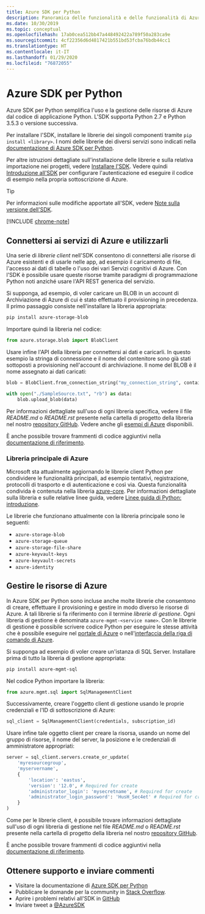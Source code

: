 ```yaml
---
title: Azure SDK per Python
description: Panoramica delle funzionalità e delle funzionalità di Azure SDK per Python che consentono agli sviluppatori di aumentare la produttività quando usano i servizi di Azure.
ms.date: 10/30/2019
ms.topic: conceptual
ms.openlocfilehash: 17ab0cea512bb47a448492422a789f50a283ca9e
ms.sourcegitcommit: 4cf22356d6d4817421b551bd53fcba76bdb44cc1
ms.translationtype: HT
ms.contentlocale: it-IT
ms.lasthandoff: 01/29/2020
ms.locfileid: "76872055"
---
```

# <a name="azure-sdk-for-python"></a>Azure SDK per Python

Azure SDK per Python semplifica l'uso e la gestione delle risorse di Azure dal codice di applicazione Python. L'SDK supporta Python 2.7 e Python 3.5.3 o versione successiva.

Per installare l'SDK, installare le librerie dei singoli componenti tramite `pip install <library>`. I nomi delle librerie dei diversi servizi sono indicati nella [documentazione di Azure SDK per Python](https://azure.github.io/azure-sdk-for-python/).

Per altre istruzioni dettagliate sull'installazione delle librerie e sulla relativa importazione nei progetti, vedere [Installare l'SDK](python-sdk-azure-install.md). Vedere quindi [Introduzione all'SDK](python-sdk-azure-get-started.yml) per configurare l'autenticazione ed eseguire il codice di esempio nella propria sottoscrizione di Azure.

> [!TIP]
> Per informazioni sulle modifiche apportate all'SDK, vedere [Note sulla versione dell'SDK](https://azure.github.io/azure-sdk/).

[!INCLUDE [chrome-note](includes/chrome-note.md)]

## <a name="connect-and-use-azure-services"></a>Connettersi ai servizi di Azure e utilizzarli

Una serie di *librerie client* nell'SDK consentono di connettersi alle risorse di Azure esistenti e di usarle nelle app, ad esempio il caricamento di file, l'accesso ai dati di tabelle o l'uso dei vari Servizi cognitivi di Azure. Con l'SDK è possibile usare queste risorse tramite paradigmi di programmazione Python noti anziché usare l'API REST generica del servizio.

Si supponga, ad esempio, di voler caricare un BLOB in un account di Archiviazione di Azure di cui è stato effettuato il provisioning in precedenza. Il primo passaggio consiste nell'installare la libreria appropriata:

```bash
pip install azure-storage-blob
```

Importare quindi la libreria nel codice:

```python
from azure.storage.blob import BlobClient
```

Usare infine l'API della libreria per connettersi ai dati e caricarli. In questo esempio la stringa di connessione e il nome del contenitore sono già stati sottoposti a provisioning nell'account di archiviazione. Il nome del BLOB è il nome assegnato ai dati caricati:

```python
blob = BlobClient.from_connection_string("my_connection_string", container="mycontainer", blob="my_blob")

with open("./SampleSource.txt", "rb") as data:
    blob.upload_blob(data)
```

Per informazioni dettagliate sull'uso di ogni libreria specifica, vedere il file *README.md* o *README.rst* presente nella cartella di progetto della libreria nel nostro [repository GitHub](https://github.com/Azure/azure-sdk-for-python/tree/master/sdk). Vedere anche gli [esempi di Azure](https://docs.microsoft.com/samples/browse/?languages=python) disponibili.

È anche possibile trovare frammenti di codice aggiuntivi nella [documentazione di riferimento](/python/api?view=azure-python).

### <a name="the-azure-core-library"></a>Libreria principale di Azure

Microsoft sta attualmente aggiornando le librerie client Python per condividere le funzionalità principali, ad esempio tentativi, registrazione, protocolli di trasporto e di autenticazione e così via. Questa funzionalità condivida è contenuta nella libreria [azure-core](https://github.com/Azure/azure-sdk-for-python/tree/master/sdk/core/azure-core). Per informazioni dettagliate sulla libreria e sulle relative linee guida, vedere [Linee guida di Python: introduzione](https://azure.github.io/azure-sdk/python_introduction.html).

Le librerie che funzionano attualmente con la libreria principale sono le seguenti:

- `azure-storage-blob`
- `azure-storage-queue`
- `azure-storage-file-share`
- `azure-keyvault-keys`
- `azure-keyvault-secrets`
- `azure-identity`

## <a name="manage-azure-resources"></a>Gestire le risorse di Azure

In Azure SDK per Python sono incluse anche molte librerie che consentono di creare, effettuare il provisioning e gestire in modo diverso le risorse di Azure. A tali librerie si fa riferimento con il termine *librerie di gestione*. Ogni libreria di gestione è denominata `azure-mgmt-<service name>`. Con le librerie di gestione è possibile scrivere codice Python per eseguire le stesse attività che è possibile eseguire nel [portale di Azure](https://portal.azure.com) o nell'[interfaccia della riga di comando di Azure](https://docs.microsoft.com/cli/azure/install-azure-cli).

Si supponga ad esempio di voler creare un'istanza di SQL Server. Installare prima di tutto la libreria di gestione appropriata:

```bash
pip install azure-mgmt-sql
```

Nel codice Python importare la libreria:

```python
from azure.mgmt.sql import SqlManagementClient

```

Successivamente, creare l'oggetto client di gestione usando le proprie credenziali e l'ID di sottoscrizione di Azure:

```python
sql_client = SqlManagementClient(credentials, subscription_id)
```

Usare infine tale oggetto client per creare la risorsa, usando un nome del gruppo di risorse, il nome del server, la posizione e le credenziali di amministratore appropriati:

```python
server = sql_client.servers.create_or_update(
    'myresourcegroup',
    'myservername',
    {
        'location': 'eastus',
        'version': '12.0', # Required for create
        'administrator_login': 'mysecretname', # Required for create
        'administrator_login_password': 'HusH_Sec4et' # Required for create
    }
)
```

Come per le librerie client, è possibile trovare informazioni dettagliate sull'uso di ogni libreria di gestione nel file *README.md* o *README.rst* presente nella cartella di progetto della libreria nel nostro [repository GitHub](https://github.com/Azure/azure-sdk-for-python/tree/master/sdk).

È anche possibile trovare frammenti di codice aggiuntivi nella [documentazione di riferimento](/python/api?view=azure-python). 

## <a name="get-help-and-give-feedback"></a>Ottenere supporto e inviare commenti

- Visitare la documentazione di [Azure SDK per Python](https://aka.ms/python-docs)
- Pubblicare le domande per la community in [Stack Overflow](https://stackoverflow.com/questions/tagged/azure-sdk-python).
- Aprire i problemi relativi all'SDK in [GitHub](https://github.com/Azure/azure-sdk-for-python/issues)
- Inviare tweet a [@AzureSDK](https://twitter.com/AzureSdk/)
